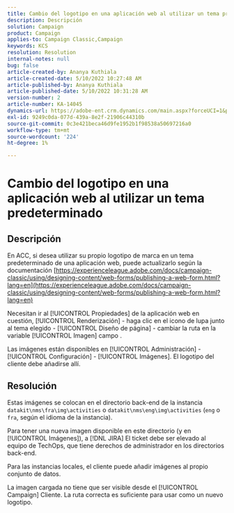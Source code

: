 ```yaml
---
title: Cambio del logotipo en una aplicación web al utilizar un tema predeterminado
description: Descripción
solution: Campaign
product: Campaign
applies-to: Campaign Classic,Campaign
keywords: KCS
resolution: Resolution
internal-notes: null
bug: false
article-created-by: Ananya Kuthiala
article-created-date: 5/10/2022 10:27:48 AM
article-published-by: Ananya Kuthiala
article-published-date: 5/10/2022 10:31:28 AM
version-number: 2
article-number: KA-14045
dynamics-url: https://adobe-ent.crm.dynamics.com/main.aspx?forceUCI=1&pagetype=entityrecord&etn=knowledgearticle&id=bae753d3-4bd0-ec11-a7b5-0022480a8e40
exl-id: 9249c0da-077d-439a-8e2f-21906c44310b
source-git-commit: 0c3e421beca46d9fe1952b1f98538a50697216a0
workflow-type: tm+mt
source-wordcount: '224'
ht-degree: 1%

---
```


# Cambio del logotipo en una aplicación web al utilizar un tema predeterminado

## Descripción


En ACC, si desea utilizar su propio logotipo de marca en un tema predeterminado de una aplicación web, puede actualizarlo según la documentación [https://experienceleague.adobe.com/docs/campaign-classic/using/designing-content/web-forms/publishing-a-web-form.html?lang=en](https://experienceleague.adobe.com/docs/campaign-classic/using/designing-content/web-forms/publishing-a-web-form.html?lang=en)

Necesitan ir al [!UICONTROL Propiedades] de la aplicación web en cuestión, [!UICONTROL Renderización] - haga clic en el icono de lupa junto al tema elegido - [!UICONTROL Diseño de página] - cambiar la ruta en la variable [!UICONTROL Imagen] campo .

Las imágenes están disponibles en [!UICONTROL Administración] - [!UICONTROL Configuración] - [!UICONTROL Imágenes]. El logotipo del cliente debe añadirse allí.


## Resolución


Estas imágenes se colocan en el directorio back-end de la instancia `datakit\nms\fra\img\activities` o `datakit\nms\eng\img\activities` (`eng` o `fra`, según el idioma de la instancia).

Para tener una nueva imagen disponible en este directorio (y en [!UICONTROL Imágenes]), a [!DNL JIRA] El ticket debe ser elevado al equipo de TechOps, que tiene derechos de administrador en los directorios back-end.

Para las instancias locales, el cliente puede añadir imágenes al propio conjunto de datos.

La imagen cargada no tiene que ser visible desde el [!UICONTROL Campaign] Cliente. La ruta correcta es suficiente para usar como un nuevo logotipo.
